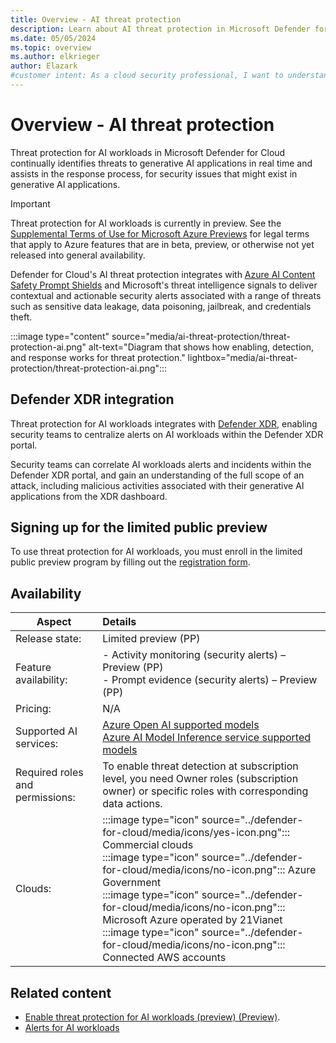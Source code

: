 ```yaml
---
title: Overview - AI threat protection
description: Learn about AI threat protection in Microsoft Defender for Cloud and how it protects your resources from AI threats.
ms.date: 05/05/2024
ms.topic: overview
ms.author: elkrieger
author: Elazark
#customer intent: As a cloud security professional, I want to understand how to secure my generative AI resources using Defender for Cloud's AI security posture management capabilities.
---
```


# Overview - AI threat protection

Threat protection for AI workloads in Microsoft Defender for Cloud continually identifies threats to generative AI applications in real time and assists in the response process, for security issues that might exist in generative AI applications.

> [!IMPORTANT]
> Threat protection for AI workloads is currently in preview.
> See the [Supplemental Terms of Use for Microsoft Azure Previews](https://azure.microsoft.com/support/legal/preview-supplemental-terms/) for legal terms that apply to Azure features that are in beta, preview, or otherwise not yet released into general availability.

Defender for Cloud's AI threat protection integrates with [Azure AI Content Safety Prompt Shields](/azure/ai-services/content-safety/concepts/jailbreak-detection) and Microsoft's threat intelligence signals to deliver contextual and actionable security alerts associated with a range of threats such as sensitive data leakage, data poisoning, jailbreak, and credentials theft.

:::image type="content" source="media/ai-threat-protection/threat-protection-ai.png" alt-text="Diagram that shows how enabling, detection, and response works for threat protection." lightbox="media/ai-threat-protection/threat-protection-ai.png":::

## Defender XDR integration

Threat protection for AI workloads integrates with [Defender XDR](concept-integration-365.md), enabling security teams to centralize alerts on AI workloads within the Defender XDR portal.

Security teams can correlate AI workloads alerts and incidents within the Defender XDR portal, and gain an understanding of the full scope of an attack, including malicious activities associated with their generative AI applications from the XDR dashboard.

## Signing up for the limited public preview

To use threat protection for AI workloads, you must enroll in the limited public preview program by filling out the [registration form](https://aka.ms/D4AI/PublicPreviewAccess).

## Availability

|Aspect|Details|
|----|:----|
|Release state:| Limited preview (PP)|
|Feature availability:|- Activity monitoring (security alerts) – Preview (PP) <br>- Prompt evidence (security alerts) – Preview (PP) |
|Pricing:|N/A|
|Supported AI services:|[Azure Open AI supported models](https://learn.microsoft.com/en-us/azure/ai-services/openai/overview) <br>[Azure AI Model Inference service supported models](https://learn.microsoft.com/en-us/azure/ai-studio/ai-services/model-inference) |
|Required roles and permissions:|To enable threat detection at subscription level, you need Owner roles (subscription owner) or specific roles with corresponding data actions.|
|Clouds:|:::image type="icon" source="../defender-for-cloud/media/icons/yes-icon.png"::: Commercial clouds <br>:::image type="icon" source="../defender-for-cloud/media/icons/no-icon.png"::: Azure Government <br>:::image type="icon" source="../defender-for-cloud/media/icons/no-icon.png"::: Microsoft Azure operated by 21Vianet <br>:::image type="icon" source="../defender-for-cloud/media/icons/no-icon.png"::: Connected AWS accounts|

## Related content

- [Enable threat protection for AI workloads (preview) (Preview)](ai-onboarding.md).
- [Alerts for AI workloads](alerts-ai-workloads.md)
